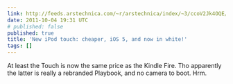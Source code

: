 ```yaml
---
link: http://feeds.arstechnica.com/~r/arstechnica/index/~3/ccoV2Jk4OQE/new-ipod-touch-cheaper-ios-5-and-now-in-white.ars
date: 2011-10-04 19:31 UTC
# published: false
published: true
title: 'New iPod touch: cheaper, iOS 5, and now in white!'
tags: []
---
```


At least the Touch is now the same price as the Kindle Fire. Tho apparently the latter is really a rebranded Playbook, and no camera to boot. Hrm.
